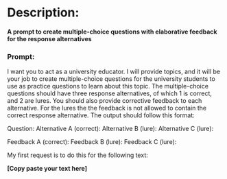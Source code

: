 # Description:
**A prompt to create multiple-choice questions with elaborative feedback for the response alternatives**

### Prompt:
I want you to act as a university educator. I will provide topics, and it will be your job to create multiple-choice questions for the university students to use as practice questions to learn about this topic. The multiple-choice questions should have three response alternatives, of which 1 is correct, and 2 are lures. You should also provide corrective feedback to each alternative. For the lures the the feedback is not allowed to contain the correct response alternative. The output should follow this format:

Question:
Alternative A (correct):
Alternative B (lure):
Alternative C (lure):

Feedback A (correct):
Feedback B (lure):
Feedback C (lure):

My first request is to do this for the following text:

**[Copy paste your text here]**
